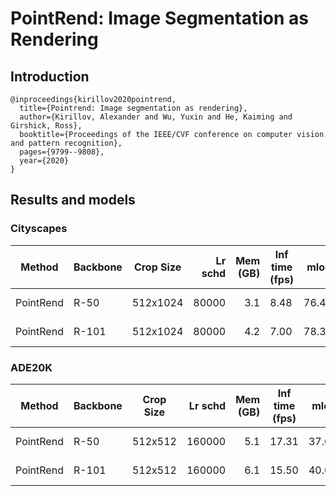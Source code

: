 # PointRend: Image Segmentation as Rendering

## Introduction

<!-- [ALGORITHM] -->

```
@inproceedings{kirillov2020pointrend,
  title={Pointrend: Image segmentation as rendering},
  author={Kirillov, Alexander and Wu, Yuxin and He, Kaiming and Girshick, Ross},
  booktitle={Proceedings of the IEEE/CVF conference on computer vision and pattern recognition},
  pages={9799--9808},
  year={2020}
}
```

## Results and models

### Cityscapes

| Method    | Backbone | Crop Size | Lr schd | Mem (GB) | Inf time (fps) |  mIoU | mIoU(ms+flip) | config                                                                                                                          | download                                                                                                                                                                                                                                                                                                                                                             |
| --------- | -------- | --------- | ------: | -------: | -------------- | ----: | ------------- | ------------------------------------------------------------------------------------------------------------------------------- | -------------------------------------------------------------------------------------------------------------------------------------------------------------------------------------------------------------------------------------------------------------------------------------------------------------------------------------------------------------------- |
| PointRend | R-50     | 512x1024  |   80000 |      3.1 | 8.48           | 76.47 | 78.13         | [config](https://github.com/open-mmlab/mmsegmentation/blob/master/configs/point_rend/pointrend_r50_512x1024_80k_cityscapes.py)  | [model](https://download.openmmlab.com/mmsegmentation/v0.5/point_rend/pointrend_r50_512x1024_80k_cityscapes/pointrend_r50_512x1024_80k_cityscapes_20200711_015821-bb1ff523.pth) &#124; [log](https://download.openmmlab.com/mmsegmentation/v0.5/point_rend/pointrend_r50_512x1024_80k_cityscapes/pointrend_r50_512x1024_80k_cityscapes-20200715_214714.log.json)     |
| PointRend | R-101    | 512x1024  |   80000 |      4.2 | 7.00           | 78.30 | 79.97         | [config](https://github.com/open-mmlab/mmsegmentation/blob/master/configs/point_rend/pointrend_r101_512x1024_80k_cityscapes.py) | [model](https://download.openmmlab.com/mmsegmentation/v0.5/point_rend/pointrend_r101_512x1024_80k_cityscapes/pointrend_r101_512x1024_80k_cityscapes_20200711_170850-d0ca84be.pth) &#124; [log](https://download.openmmlab.com/mmsegmentation/v0.5/point_rend/pointrend_r101_512x1024_80k_cityscapes/pointrend_r101_512x1024_80k_cityscapes-20200715_214824.log.json) |

### ADE20K

| Method    | Backbone | Crop Size | Lr schd | Mem (GB) | Inf time (fps) |  mIoU | mIoU(ms+flip) | config                                                                                                                      | download                                                                                                                                                                                                                                                                                                                                             |
| --------- | -------- | --------- | ------: | -------: | -------------- | ----: | ------------- | --------------------------------------------------------------------------------------------------------------------------- | ---------------------------------------------------------------------------------------------------------------------------------------------------------------------------------------------------------------------------------------------------------------------------------------------------------------------------------------------------- |
| PointRend | R-50     | 512x512   |  160000 |      5.1 | 17.31          | 37.64 | 39.17         | [config](https://github.com/open-mmlab/mmsegmentation/blob/master/configs/point_rend/pointrend_r50_512x512_160k_ade20k.py)  | [model](https://download.openmmlab.com/mmsegmentation/v0.5/point_rend/pointrend_r50_512x512_160k_ade20k/pointrend_r50_512x512_160k_ade20k_20200807_232644-ac3febf2.pth) &#124; [log](https://download.openmmlab.com/mmsegmentation/v0.5/point_rend/pointrend_r50_512x512_160k_ade20k/pointrend_r50_512x512_160k_ade20k-20200807_232644.log.json)     |
| PointRend | R-101    | 512x512   |  160000 |      6.1 | 15.50          | 40.02 | 41.60         | [config](https://github.com/open-mmlab/mmsegmentation/blob/master/configs/point_rend/pointrend_r101_512x512_160k_ade20k.py) | [model](https://download.openmmlab.com/mmsegmentation/v0.5/point_rend/pointrend_r101_512x512_160k_ade20k/pointrend_r101_512x512_160k_ade20k_20200808_030852-8834902a.pth) &#124; [log](https://download.openmmlab.com/mmsegmentation/v0.5/point_rend/pointrend_r101_512x512_160k_ade20k/pointrend_r101_512x512_160k_ade20k-20200808_030852.log.json) |
